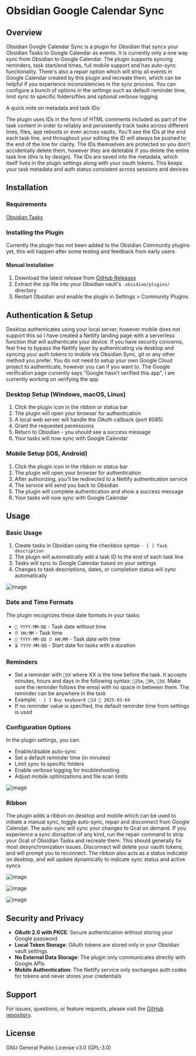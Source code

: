 # Obsidian Google Calendar Sync

## Overview

Obsidian Google Calendar Sync is a plugin for Obsidian that syncs your Obsidian Tasks to Google Calendar as events. It is currently only a one way sync from Obsidian to Google Calendar. The plugin supports syncing reminders, task start/end times, full mobile support and has auto-sync functionality. There's also a repair option which will strip all events in Google Calendar created by this plugin and recreate them, which can be helpful if you experience inconsistencies in the sync process. You can configure a bunch of options in the settings such as default reminder time, limit sync to specific folders/files and optional verbose logging

A quick note on metadata and task IDs: 

The plugin uses IDs in the form of HTML comments included as part of the task content in order to reliably  and persistently track tasks across different lines, files, app reboots or even across vaults. You'll see the IDs at the end each task line, and throughout your editing the ID will always be pushed to the end of the line for clarity. The IDs themselves are protected so you don't accidentally delete them, however they are deletable if you delete the entire task line (this is by design). The IDs are saved into the metadata, which itself lives in the plugin settings along with your oauth tokens. This keeps your task metadata and auth status consistent across sessions and devices

## Installation

### Requirements
[Obsidian Tasks](https://github.com/obsidian-tasks-group/obsidian-tasks)

### Installing the Plugin
Currently the plugin has not been added to the Obsidian Community plugins yet, this will happen after some testing and feedback from early users

#### Manual Installation
1. Download the latest release from [GitHub Releases](https://github.com/sasoon/obsidian-gcal-sync/releases)
2. Extract the zip file into your Obsidian vault's `.obsidian/plugins/` directory
3. Restart Obsidian and enable the plugin in Settings > Community Plugins

## Authentication & Setup
Desktop authenticates using your local server, however mobile does not support this so I have created a Netlify landing page with a serverless function that will authenticate your device. If you have security concerns, feel free to bypass the Netlify layer by authenticating via desktop and syncing your auth tokens to mobile via Obsidian Sync, git or any other method you prefer. You do not need to setup your own Google Cloud project to authenticate, however you can if you want to. The Google verification page currently says "Google hasn’t verified this app", I am currently working on verifying the app

### Desktop Setup (Windows, macOS, Linux)
1. Click the plugin icon in the ribbon or status bar
3. The plugin will open your browser for authentication
4. A local web server will handle the OAuth callback (port 8085)
5. Grant the requested permissions
6. Return to Obsidian - you should see a success message
7. Your tasks will now sync with Google Calendar

### Mobile Setup (iOS, Android)
1. Click the plugin icon in the ribbon or status bar
3. The plugin will open your browser for authentication
4. After authorizing, you'll be redirected to a Netlify authentication service
5. The service will send you back to Obsidian
6. The plugin will complete authentication and show a success message
7. Your tasks will now sync with Google Calendar

## Usage

### Basic Usage
1. Create tasks in Obsidian using the checkbox syntax `- [ ] Task description`
2. The plugin will automatically add a task ID to the end of each task line
3. Tasks will sync to Google Calendar based on your settings
4. Changes to task descriptions, dates, or completion status will sync automatically

![image](https://github.com/user-attachments/assets/aa9d9790-7cb5-4d5f-be0e-c38c47edff3b)


### Date and Time Formats
The plugin recognizes these date formats in your tasks:
- `📅 YYYY-MM-DD` - Task date without time
- `⏰ HH:MM` - Task time
- `📅 YYYY-MM-DD ⏰ HH:MM` - Task date with time
- `⏳ YYYY-MM-DD` - Start date for tasks with a duration

### Reminders
- Set a reminder with `🔔XX` where XX is the time before the task. It accepts minutes, hours and days in the following syntax: `🔔25m`, `🔔9h`, `🔔3d`. Make sure the reminder follows the emoji with no space in between them. The reminder can be anywhere in the task
- Example: `- [ ] Buy keyboard 🔔1d 📅 2025-03-04`
- If no reminder value is specified, the default reminder time from settings is used

### Configuration Options
In the plugin settings, you can:
- Enable/disable auto-sync
- Set a default reminder time (in minutes)
- Limit sync to specific folders
- Enable verbose logging for troubleshooting
- Adjust mobile optimizations and file scan limits

![image](https://github.com/user-attachments/assets/93756ab2-ef72-40ba-9d26-410cee7335c3)


### Ribbon
The plugin adds a ribbon on desktop and mobile which can be used to initiate a manual sync, toggle auto-sync, repair and disconnect from Google Calendar. The auto-sync will sync your changes to Gcal on demand. If you experience a sync disruption of any kind, run the repair command to strip your Gcal of Obsidian Tasks and recreate them. This should generally fix most desynchronization issues. Disconnect will delete your oauth tokens, and will prompt you to reconnect. The ribbon also acts as a status indicator on desktop, and will update dynamically to indicate sync status and active syncs

![image](https://github.com/user-attachments/assets/8d23e5da-224c-4f70-9a60-5b761b11d727)

![image](https://github.com/user-attachments/assets/af2f3c1c-fe60-463f-a23d-8c8134ecea55)

![image](https://github.com/user-attachments/assets/03ea4bc3-b8eb-4ddb-b0f0-82ffe3e09064)


## Security and Privacy

- **OAuth 2.0 with PKCE**: Secure authentication without storing your Google password
- **Local Token Storage**: OAuth tokens are stored only in your Obsidian vault settings
- **No External Data Storage**: The plugin only communicates directly with Google APIs
- **Mobile Authentication**: The Netlify service only exchanges auth codes for tokens and never stores your credentials

## Support

For issues, questions, or feature requests, please visit the [GitHub repository](https://github.com/sasoon/obsidian-gcal-sync).

## License

GNU General Public License v3.0 (GPL-3.0)

